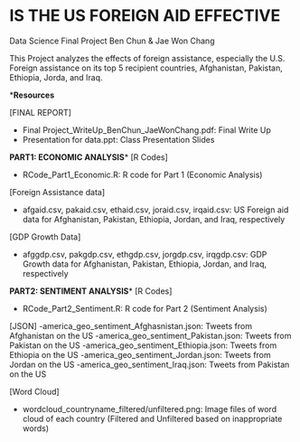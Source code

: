
# IS THE US FOREIGN AID EFFECTIVE
Data Science Final Project
Ben Chun & Jae Won Chang

This Project analyzes the effects of foreign assistance, especially the U.S. Foreign assistance on its top 5 recipient countries, Afghanistan, Pakistan, Ethiopia, Jorda, and Iraq.

*****************Resources****************

[FINAL REPORT]
- Final Project_WriteUp_BenChun_JaeWonChang.pdf: Final Write Up
- Presentation for data.ppt: Class Presentation Slides

******PART1: ECONOMIC ANALYSIS*******
[R Codes]
- RCode_Part1_Economic.R: R code for Part 1 (Economic Analysis)

[Foreign Assistance data]
- afgaid.csv, pakaid.csv, ethaid.csv, joraid.csv, irqaid.csv: US Foreign aid data for Afghanistan, Pakistan, Ethiopia, Jordan, and Iraq, respectively


[GDP Growth Data]
- afggdp.csv, pakgdp.csv, ethgdp.csv, jorgdp.csv, irqgdp.csv: GDP Growth data for Afghanistan, Pakistan, Ethiopia, Jordan, and Iraq, respectively

******PART2: SENTIMENT ANALYSIS*******
[R Codes]
- RCode_Part2_Sentiment.R: R code for Part 2 (Sentiment Analysis)

[JSON]
-america_geo_sentiment_Afghasnistan.json: Tweets from Afghanistan on the US
-america_geo_sentiment_Pakistan.json: Tweets from Pakistan on the US
-america_geo_sentiment_Ethiopia.json: Tweets from Ethiopia on the US
-america_geo_sentiment_Jordan.json: Tweets from Jordan on the US
-america_geo_sentiment_Iraq.json: Tweets from Pakistan on the US

[Word Cloud]
- wordcloud_countryname_filtered/unfiltered.png: Image files of word cloud of each country (Filtered and Unfiltered based on inappropriate words)

